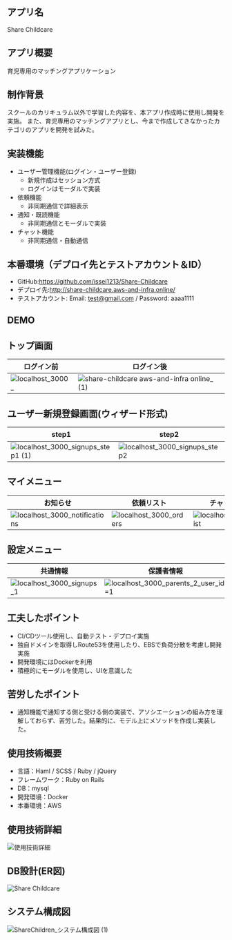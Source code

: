 ## アプリ名
  Share Childcare

## アプリ概要
  育児専用のマッチングアプリケーション

## 制作背景
  スクールのカリキュラム以外で学習した内容を、本アプリ作成時に使用し開発を実施。
  また、育児専用のマッチングアプリとし、今まで作成してきなかったカテゴリのアプリを開発を試みた。

## 実装機能
- ユーザー管理機能(ログイン・ユーザー登録)
  - 新規作成はセッション方式
  - ログインはモーダルで実装
- 依頼機能
  - 非同期通信で詳細表示
- 通知・既読機能
  - 非同期通信とモーダルで実装
- チャット機能
  - 非同期通信・自動通信


## 本番環境（デプロイ先とテストアカウント＆ID）
- GitHub:https://github.com/issei1213/Share-Childcare
- デプロイ先:http://share-childcare.aws-and-infra.online/
- テストアカウント: Email: test@gmail.com / Password: aaaa1111

## DEMO
## トップ画面
|ログイン前|ログイン後|
|---|---|
|![localhost_3000_](https://user-images.githubusercontent.com/59830008/88450617-326cf980-ce8b-11ea-8719-747b96800b1f.png)|![share-childcare aws-and-infra online_ (1)](https://user-images.githubusercontent.com/59830008/88450444-e9687580-ce89-11ea-8976-5b022e58b188.png)|

## ユーザー新規登録画面(ウィザード形式)
|step1|step2|確認画面|
|---|---|---|
|![localhost_3000_signups_step1 (1)](https://user-images.githubusercontent.com/59830008/88450711-f25a4680-ce8b-11ea-9f63-b47ce5f876ab.png)|![localhost_3000_signups_step2](https://user-images.githubusercontent.com/59830008/88450714-f9815480-ce8b-11ea-9501-e256aea73be5.png)|![localhost_3000_signups_new](https://user-images.githubusercontent.com/59830008/88450717-000fcc00-ce8c-11ea-8b2c-3b9285a1d29b.png)|

## マイメニュー
|お知らせ|依頼リスト|チャットリスト|
|---|---|---|
|![localhost_3000_notifications](https://user-images.githubusercontent.com/59830008/88450833-ef138a80-ce8c-11ea-8304-800191006489.png)|![localhost_3000_orders](https://user-images.githubusercontent.com/59830008/88450841-f89cf280-ce8c-11ea-9172-02caa3ccb55d.png)|![localhost_3000_chatslist](https://user-images.githubusercontent.com/59830008/88450848-00f52d80-ce8d-11ea-9aac-5e9c7847a95b.png)|

## 設定メニュー
|共通情報|保護者情報|ベビーシッター情報|
|---|---|---|
|![localhost_3000_signups_1](https://user-images.githubusercontent.com/59830008/88472591-6f022900-cf4f-11ea-994e-ea40b761fb89.png)|![localhost_3000_parents_2_user_id=1](https://user-images.githubusercontent.com/59830008/88472606-9e189a80-cf4f-11ea-8416-81aa21326a15.png)|![localhost_3000_babysitters_1](https://user-images.githubusercontent.com/59830008/88472633-f6e83300-cf4f-11ea-94d0-0174288c5a7b.png)|



## 工夫したポイント
  - CI/CDツール使用し、自動テスト・デプロイ実施
  - 独自ドメインを取得しRoute53を使用したり、EBSで負荷分散を考慮し開発実施
  - 開発環境にはDockerを利用
  - 積極的にモーダルを使用し、UIを意識した


## 苦労したポイント
  - 通知機能で通知する側と受ける側の実装で、アソシエーションの組み方を理解しておらず、苦労した。結果的に、モデル上にメソッドを作成し実装した。

## 使用技術概要
  - 言語：Haml / SCSS / Ruby / jQuery
  - フレームワーク：Ruby on Rails
  - DB：mysql
  - 開発環境：Docker
  - 本番環境：AWS

<!-- ## 課題や今後実装したい機能
  - 画像投稿機能
  - インクリメンタルサーチのプルダウンで場合分け
  - タグ登録時のplugin機能
  - いいね機能のデザイン変更・非同期通信
  - 投稿時の5W1H入力
  - コメント機能（非同期通信） -->

## 使用技術詳細
![使用技術詳細](https://user-images.githubusercontent.com/59830008/87224046-f6329700-c3bc-11ea-85cf-f89120052812.jpg)
## DB設計(ER図)
![Share Childcare](https://user-images.githubusercontent.com/59830008/87654808-66149900-c792-11ea-96f8-bdc23b0bb6fd.jpg)
## システム構成図
![ShareChildren_システム構成図 (1)](https://user-images.githubusercontent.com/59830008/87224229-91783c00-c3be-11ea-8aed-e5112093fbd5.jpg)



